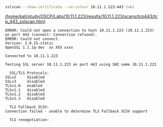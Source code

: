 ```bash
sslscan --show-certificate --no-colour 10.11.1.223:443 2>&1
```

[/home/kali/study/OSCP/Labs/10.11.1.223/results/10.11.1.223/scans/tcp443/tcp_443_sslscan.html](file:///home/kali/study/OSCP/Labs/10.11.1.223/results/10.11.1.223/scans/tcp443/tcp_443_sslscan.html):

```
ERROR: Could not open a connection to host 10.11.1.223 (10.11.1.223) on port 443 (connect: Connection refused).
ERROR: Could not connect.
Version: 2.0.15-static
OpenSSL 1.1.1q-dev  xx XXX xxxx

Connected to 10.11.1.223

Testing SSL server 10.11.1.223 on port 443 using SNI name 10.11.1.223

  SSL/TLS Protocols:
SSLv2     disabled
SSLv3     disabled
TLSv1.0   enabled
TLSv1.1   disabled
TLSv1.2   disabled
TLSv1.3   disabled

  TLS Fallback SCSV:
Connection failed - unable to determine TLS Fallback SCSV support

  TLS renegotiation:


```
